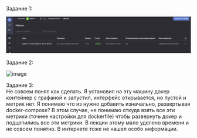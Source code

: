 Задание 1:

![](https://github.com/nehardcore/devops-virt/blob/main/yc_image.png)


Задание 2:

<img width="667" alt="image" src="https://user-images.githubusercontent.com/97674120/215108643-a05c49cd-f164-4e9a-b939-1e76a7944c01.png">

Задание 3:  
Не совсем понял как сделать. Я установил на эту машину докер контейнер с графаной и запустил, интерфейс открывается, но пустой и метрик нет. Я понимаю что из нужно добавить изначально, развертывая docker-compose? В этом случае, не понимаю откуда взять все эти метрики (точнее настройки для dockerfile) чтобы развернуть докер и подцепились все эти метрики. В лекции этому мало уделено времени и не совсем понятно. В интернете тоже не нашел особо информации.
